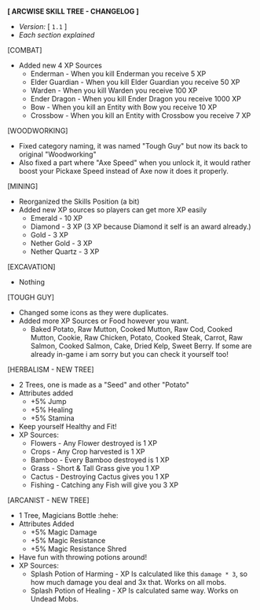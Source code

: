 **[ ARCWISE SKILL TREE - CHANGELOG ]**

- *Version:* [ `1.1` ]
- *Each section explained*

[COMBAT]
- Added new 4 XP Sources
   - Enderman - When you kill Enderman you receive 5 XP
   - Elder Guardian - When you kill Elder Guardian you receive 50 XP
   - Warden - When you kill Warden you receive 100 XP
   - Ender Dragon - When you kill Ender Dragon you receive 1000 XP
   - Bow - When you kill an Entity with Bow you receive 10 XP
   - Crossbow - When you kill an Entity with Crossbow you receive 7 XP

[WOODWORKING]
- Fixed category naming, it was named "Tough Guy" but now its back to original "Woodworking"
- Also fixed a part where "Axe Speed" when you unlock it, it would rather boost your Pickaxe Speed instead of Axe now it does it properly.

[MINING]
- Reorganized the Skills Position (a bit)
- Added new XP sources so players can get more XP easily
   - Emerald - 10 XP
   - Diamond - 3 XP (3 XP because Diamond it self is an award already.)
   - Gold - 3 XP
   - Nether Gold - 3 XP
   - Nether Quartz - 3 XP

[EXCAVATION]
- Nothing

[TOUGH GUY]
- Changed some icons as they were duplicates.
- Added more XP Sources or Food however you want.
   - Baked Potato, Raw Mutton, Cooked Mutton, Raw Cod, Cooked Mutton, Cookie, Raw Chicken, Potato, Cooked Steak, Carrot, Raw Salmon, Cooked Salmon, Cake, Dried Kelp, Sweet Berry. If some are already in-game i am sorry but you can check it yourself too!

[HERBALISM - NEW TREE]
- 2 Trees, one is made as a "Seed" and other "Potato"
- Attributes added
  - +5% Jump
  - +5% Healing
  - +5% Stamina
- Keep yourself Healthy and Fit!
- XP Sources:
   - Flowers - Any Flower destroyed is 1 XP
   - Crops - Any Crop harvested is 1 XP
   - Bamboo - Every Bamboo destroyed is 1 XP
   - Grass - Short & Tall Grass give you 1 XP
   - Cactus - Destroying Cactus gives you 1 XP
   - Fishing - Catching any Fish will give you 3 XP

[ARCANIST - NEW TREE]
- 1 Tree, Magicians Bottle :hehe: 
- Attributes Added
   - +5% Magic Damage
   - +5% Magic Resistance
   - +5% Magic Resistance Shred
- Have fun with throwing potions around!
- XP Sources:
   - Splash Potion of Harming - XP Is calculated like this `damage * 3`, so how much damage you deal and 3x that. Works on all mobs.
   - Splash Potion of Healing - XP Is calculated same way. Works on Undead Mobs.
